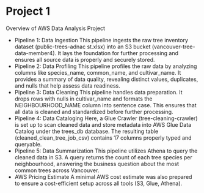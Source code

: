 # Project 1
Overview of AWS Data Analysis Project
- Pipeline 1: Data Ingestion
  This pipeline ingests the raw tree inventory dataset (public-trees-adnac st.xlsx) into an S3 bucket (vancouver-tree-data-member4). It lays the foundation for further processing and ensures all source data is properly and securely stored.
- Pipeline 2: Data Profiling
  This pipeline profiles the raw data by analyzing columns like species_name, common_name, and cultivar_name. It provides a summary of data quality, revealing distinct values, duplicates, and nulls that help assess data readiness.
- Pipeline 3: Data Cleaning
  This pipeline handles data preparation. It drops rows with nulls in cultivar_name and formats the NEIGHBOURHOOD_NAME column into sentence case. This ensures that all data is cleaned and standardized before further processing.
- Pipeline 4: Data Cataloging
  Here, a Glue Crawler (tree-cleaning-crawler) is set up to scan cleaned data and store metadata into AWS Glue Data Catalog under the trees_db database. The resulting table (cleaned_clean_tree_job_csv) contains 17 columns properly typed and queryable.
- Pipeline 5: Data Summarization
  This pipeline utilizes Athena to query the cleaned data in S3. A query returns the count of each tree species per neighbourhood, answering the business question about the most common trees across Vancouver.
- AWS Pricing Estimate
  A minimal AWS cost estimate was also prepared to ensure a cost-efficient setup across all tools (S3, Glue, Athena).
